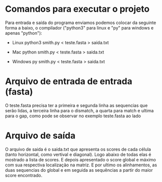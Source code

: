 # Comandos para executar o projeto
Para entrada e saída do programa enviamos podemos colocar da seguinte forma a baixo, o compilador ("python3" para linux e "py" para windows e apenas "python"):

- Linux
python3 smith.py < teste.fasta > saida.txt 

- Mac
python smith.py < teste.fasta > saida.txt 

- Windows 
py smith.py < teste.fasta > saida.txt 

# Arquivo de entrada de entrada (fasta)
O teste.fasta precisa ter a primeira e segunda linha as sequencias que serão lidas,
a terceira linha para o dismatch, a quarta para match e ultima para o gap, como pode se observar no 
exemplo teste.fasta ao lado

# Arquivo de saída 
O arquivo de saida é o saida.txt que apresenta os scores de cada célula (tanto horizontal,
como vertival e diagonal). Logo abaixo de todas elas é mostrado a lista de scores. E depois apresentado
o score global e máximo com sua respectiva localização na matriz. E por ultimo os alinhamentos,
as duas sequencias do global e em seguida as sequências a partir do maior score encontrado.
